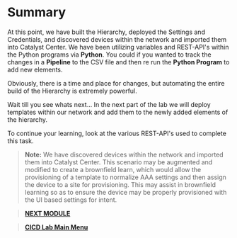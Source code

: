 # Summary

At this point, we have built the Hierarchy, deployed the Settings and Credentials, and discovered devices within the network and imported them into Catalyst Center. We have been utilizing variables and REST-API's within the Python programs via **Python**. You could if you wanted to track the changes in a **Pipeline** to the CSV file and then re run the **Python Program** to add new elements. 

Obviously, there is a time and place for changes, but automating the entire build of the Hierarchy is extremely powerful. 

Wait till you see whats next... In the next part of the lab we will deploy templates within our network and add them to the newly added elements of the hierarchy.

To continue your learning, look at the various REST-API's used to complete this task. 

> **Note:** We have discovered devices within the network and imported them into Catalyst Center. This scenario may be augmented and modified to create a brownfield learn, which would allow the provisioning of a template to normalize AAA settings and then assign the device to a site for provisioning. This may assist in brownfield learning so as to ensure the device may be properly provisioned with the UI based settings for intent.

> [**NEXT MODULE**](../python-4-templates/01-intro.md)

> [**CICD Lab Main Menu**](../README.md)